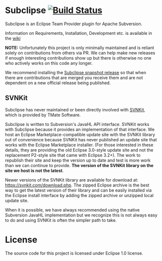 # Subclipse  [![Build Status](https://github.com/subclipse/subclipse/workflows/Subclipse%20Build/badge.svg)](https://github.com/subclipse/subclipse/actions)

Subclipse is an Eclipse Team Provider plugin for Apache Subversion. 

Information on Requirements, Installation, Development etc. is available in the [wiki](https://github.com/subclipse/subclipse/wiki)

**NOTE:** Unfortunately this project is only minimally maintained and is reliant solely on contributions from others via PR. We can help make new releases if enough interesting contributions show up but there is otherwise no one who actively works on this code any longer.

We recommend installing the [Subclipse snapshot release](https://github.com/subclipse/subclipse/wiki#snapshot-builds) so that when there are contributions that are merged you receive them and are not dependent on a new official release being published.

## SVNKit

Subclipse has never maintained or been directly involved with [SVNKit](https://svnkit.com), which is provided by TMate Software.

Subclipse is written to Subversion's JavaHL API interface. SVNKit works with Subclipse because it provides an implementation of that interface. We host an Eclipse Marketplace-compatible update site with the SVNKit library out of convenience because SVNKit has never published an update site that works with the Eclipse Marketplace installer. (For those interested in these details, they are providing the old Eclipse 3.0-style update site and not the replacement P2-style site that came with Eclipse 3.2+). The work to republish their site and keep the version up to date and test is more work than we can continue to provide. **The version of the SVNKit library on the site we host is not the latest**.

Newer versions of the SVNKit library are available for download at: https://svnkit.com/download.php. The zipped Eclipse archive is the best way to get the latest version of their library and can be easily installed via the Eclipse install interface by adding the zipped archive or unzipped local update site.

When it is possible, we have always recommended using the native Subversion JavaHL implementation but we recognize this is not always easy to do and using SVNKit is often the simpler path to take.

# License
The source code for this project is licensed under Eclipse 1.0 license.
